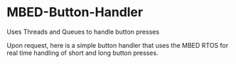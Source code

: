 # MBED-Button-Handler
Uses Threads and Queues to handle button presses

Upon request, here is a simple button handler that uses the MBED RTOS for real time handling of short and long button presses.
